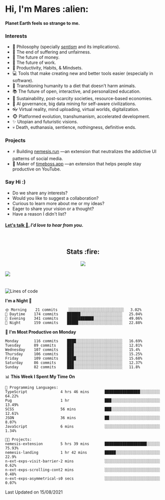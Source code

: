 <h1>Hi, I'm Mares :alien:</h1>

#### Planet Earth feels so strange to me.

### **Interests**

- 🌊 Philosophy (specially [_sentism_][sentismmedium] and its implications).
- 🎯 The end of suffering and unfairness.
- 💸 The future of money.
- 💼 The future of work.
- 🧠 Productivity, Habits, & Mindsets.
- 💻 Tools that make creating new and better tools easier (especially in software).
- 🥗 Transitioning humanity to a diet that doesn't harm animals.
- 📚 The future of open, interactive, and personalized education.
- 🌱 Sustainability, post-scarcity societies, resource-based economies.
- 🤖 AI governance, big data mining for self-aware civilizations.
- 👓 Virtual reality, mind uploading, virtual worlds, digitalization.
- 🐵 Platformed evolution, transhumanism, accelerated development.
- ✨ Utopian and futuristic visions.
- 💀 Death, euthanasia, sentience, nothingness, definitive ends.


### **Projects**

- ⚡ Building [nemesis.run](https://nemesis.run) —an extension that neutralizes the addictive UI patterns of social media.
- 💎 Maker of [timeboss.app](https://timeboss.app) —an extension that helps people stay productive on YouTube.


### **Say Hi :)**

- Do we share any interests?
- Would you like to suggest a collaboration?
- Curious to learn more about me or my ideas?
- Eager to share your vision or a thought?
- Have a reason I didn't list?

#### [Let's talk :wave:.](mailto:mareszhar@gmail.com) _I'd love to hear from you_.

[sentismmedium]: https://medium.com/@mareszhar/born-a-prisoner-a-reflection-about-life-its-struggles-and-a-plan-to-escape-d8566ce9b026

<br>

<h2 align="center">Stats :fire:</h2>

<div align="center">
  <img src="https://github-readme-streak-stats.herokuapp.com?user=mareszhar&theme=black-ice&hide_border=true&stroke=FFFFFF15&ring=DF8FFE&fire=DF8FFE&currStreakLabel=DF8FFE&background=1A232A&currStreakNum=86FFAB">
</div>

<!-- Add or remove this: &dates=B1AAB3FF at the end of the streak stats URL if they get bugged and aren't updating -->

<br>

<img src="https://activity-graph.herokuapp.com/graph?username=mareszhar&theme=nord&bg_color=00000000&color=979797&line=DF8FFE&point=00000000&area=true&hide_border=true">

<br>

<h1></h1>

<!--START_SECTION:waka-->
![Lines of code](https://img.shields.io/badge/From%20Hello%20World%20I%27ve%20Written-101308%20lines%20of%20code-blue)

**I'm a Night 🦉** 

```text
🌞 Morning    21 commits     ░░░░░░░░░░░░░░░░░░░░░░░░░   3.02% 
🌆 Daytime    174 commits    ██████░░░░░░░░░░░░░░░░░░░   25.04% 
🌃 Evening    341 commits    ████████████░░░░░░░░░░░░░   49.06% 
🌙 Night      159 commits    █████░░░░░░░░░░░░░░░░░░░░   22.88%

```
📅 **I'm Most Productive on Monday** 

```text
Monday       116 commits    ████░░░░░░░░░░░░░░░░░░░░░   16.69% 
Tuesday      89 commits     ███░░░░░░░░░░░░░░░░░░░░░░   12.81% 
Wednesday    107 commits    ███░░░░░░░░░░░░░░░░░░░░░░   15.4% 
Thursday     106 commits    ███░░░░░░░░░░░░░░░░░░░░░░   15.25% 
Friday       109 commits    ████░░░░░░░░░░░░░░░░░░░░░   15.68% 
Saturday     86 commits     ███░░░░░░░░░░░░░░░░░░░░░░   12.37% 
Sunday       82 commits     ███░░░░░░░░░░░░░░░░░░░░░░   11.8%

```


📊 **This Week I Spent My Time On** 

```text
💬 Programming Languages: 
TypeScript               4 hrs 46 mins       ████████████████░░░░░░░░░   64.22% 
Pug                      1 hr                ███░░░░░░░░░░░░░░░░░░░░░░   13.49% 
SCSS                     56 mins             ███░░░░░░░░░░░░░░░░░░░░░░   12.61% 
JSON                     36 mins             ██░░░░░░░░░░░░░░░░░░░░░░░   8.07% 
JavaScript               6 mins              ░░░░░░░░░░░░░░░░░░░░░░░░░   1.34%

🐱‍💻 Projects: 
nemesis-extension        5 hrs 39 mins       ███████████████████░░░░░░   75.93% 
nemesis-landing          1 hr 42 mins        █████░░░░░░░░░░░░░░░░░░░░   22.9% 
n-ext-exps-visit-barrier-2 mins              ░░░░░░░░░░░░░░░░░░░░░░░░░   0.62% 
n-ext-exps-scrolling-cont2 mins              ░░░░░░░░░░░░░░░░░░░░░░░░░   0.48% 
n-ext-exps-asymmetrical-s0 secs              ░░░░░░░░░░░░░░░░░░░░░░░░░   0.07%

```


 Last Updated on 15/08/2021
<!--END_SECTION:waka-->


